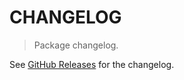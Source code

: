 # CHANGELOG

> Package changelog.

See [GitHub Releases](https://github.com/stdlib-js/assert-is-same-complex128/releases) for the changelog.